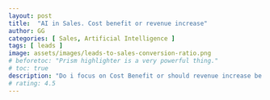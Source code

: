 ```yaml
---
layout: post
title:  "AI in Sales. Cost benefit or revenue increase"
author: GG
categories: [ Sales, Artificial Intelligence ]
tags: [ leads ]
image: assets/images/leads-to-sales-conversion-ratio.png
# beforetoc: "Prism highlighter is a very powerful thing."
# toc: true
description: "Do i focus on Cost Benefit or should revenue increase be the goal when applyiing AI to Sales"
# rating: 4.5
---
```

<Summary Text>
